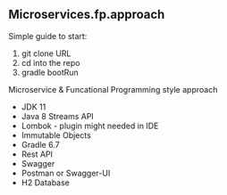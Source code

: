 ## Microservices.fp.approach

Simple guide to start:

1. git clone URL
2. cd into the repo
3. gradle bootRun

Microservice & Funcational Programming style approach

- JDK 11
- Java 8 Streams API
- Lombok - plugin might needed in IDE
- Immutable Objects
- Gradle 6.7
- Rest API
- Swagger 
- Postman or Swagger-UI
- H2 Database

